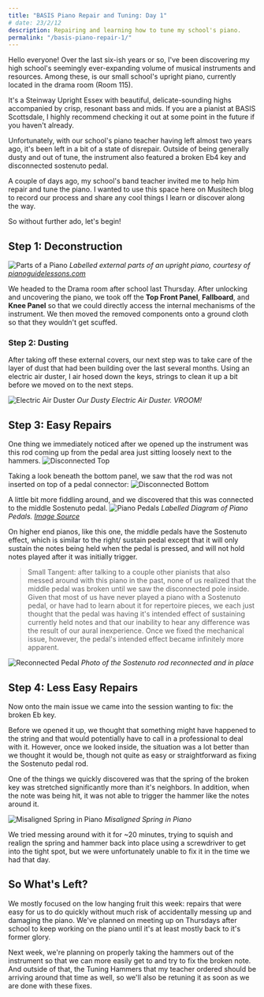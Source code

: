 ```yaml
---
title: "BASIS Piano Repair and Tuning: Day 1"
# date: 23/2/12
description: Repairing and learning how to tune my school's piano.
permalink: "/basis-piano-repair-1/"
---
```


Hello everyone! Over the last six-ish years or so, I've been discovering my high school's seemingly ever-expanding volume of musical instruments and resources. Among these, is our small school's upright piano, currently located in the drama room (Room 115).


It's a Steinway Upright Essex with beautiful, delicate-sounding highs accompanied by crisp, resonant bass and mids. If you are a pianist at BASIS Scottsdale, I highly recommend checking it out at some point in the future if you haven't already.
<!-- [^1] -->

Unfortunately, with our school's piano teacher having left almost two years ago, it's been left in a bit of a state of disrepair. Outside of being generally dusty and out of tune, the instrument also featured a broken Eb4 key and disconnected sostenuto pedal.

A couple of days ago, my school's band teacher invited me to help him repair and tune the piano. I wanted to use this space here on Musitech blog to record our process and share any cool things I learn or discover along the way.

So without further ado, let's begin!

## Step 1: Deconstruction

![Parts of a Piano](/assets/images/2023-02-12-BASIS-Piano-Repair-Day1/partsOfPiano.jpg)
*Labelled external parts of an upright piano, courtesy of [pianoguidelessons.com](https://pianoguidelessons.com/parts-of-the-piano/)*

We headed to the Drama room after school last Thursday. After unlocking and uncovering the piano, we took off the **Top Front Panel**, **Fallboard**, and **Knee Panel** so that we could directly access the internal mechanisms of the instrument. We then moved the removed components onto a ground cloth so that they wouldn't get scuffed.

### Step 2: Dusting

After taking off these external covers, our next step was to take care of the layer of dust that had been building over the last several months. Using an electric air duster, I air hosed down the keys, strings to clean it up a bit before we moved on to the next steps.

![Electric Air Duster](/assets/images/2023-02-12-BASIS-Piano-Repair-Day1/e-air_duster.jpg)
*Our Dusty Electric Air Duster. VROOM!*

## Step 3: Easy Repairs

One thing we immediately noticed after we opened up the instrument was this rod coming up from the pedal area just sitting loosely next to the hammers.
![Disconnected Top](/assets/images/2023-02-12-BASIS-Piano-Repair-Day1/DisconnectedSosTop.jpg)

Taking a look beneath the bottom panel, we saw that the rod was not inserted on top of a pedal connector:
![Disconnected Bottom](/assets/images/2023-02-12-BASIS-Piano-Repair-Day1/DisconnectedSosBottom.jpg)

A little bit more fiddling around, and we discovered that this was connected to the middle Sostenuto pedal.
![Piano Pedals](/assets/images/2023-02-12-BASIS-Piano-Repair-Day1/PianoPedals.png)
*Labelled Diagram of Piano Pedals. [Image Source](https://www.pianoforte-music.com/wp-content/uploads/2021/07/pedals.jpeg)*

On higher end pianos, like this one, the middle pedals have the Sostenuto effect, which is similar to the right/ sustain pedal except that it will only sustain the notes being held when the pedal is pressed, and will not hold notes played after it was initially trigger.

> Small Tangent: after talking to a couple other pianists that also messed around with this piano in the past, none of us realized that the middle pedal was broken until we saw the disconnected pole inside. Given that most of us have never played a piano with a Sostenuto pedal, or have had to learn about it for repertoire pieces, we each just thought that the pedal was having it's intended effect of sustaining currently held notes and that our inability to hear any difference was the result of our aural inexperience. Once we fixed the mechanical issue, however, the pedal's intended effect became infinitely more apparent.

![Reconnected Pedal](/assets/images/2023-02-12-BASIS-Piano-Repair-Day1/ConnectedSos.jpg)
*Photo of the Sostenuto rod reconnected and in place*

## Step 4: Less Easy Repairs

Now onto the main issue we came into the session wanting to fix: the broken Eb key.

Before we opened it up, we thought that something might have happened to the string and that would potentially have to call in a professional to deal with it. However, once we looked inside, the situation was a lot better than we thought it would be, though not quite as easy or straightforward as fixing the Sostenuto pedal rod.

One of the things we quickly discovered was that the spring of the broken key was stretched significantly more than it's neighbors. In addition, when the note was being hit, it was not able to trigger the hammer like the notes around it.

![Misaligned Spring in Piano](/assets/images/2023-02-12-BASIS-Piano-Repair-Day1/AnnotatedSprings.png)
*Misaligned Spring in Piano*

We tried messing around with it for ~20 minutes, trying to squish and realign the spring and hammer back into place using a screwdriver to get into the tight spot, but we were unfortunately unable to fix it in the time we had that day.

## So What's Left?

We mostly focused on the low hanging fruit this week: repairs that were easy for us to do quickly without much risk of accidentally messing up and damaging the piano. We've planned on meeting up on Thursdays after school to keep working on the piano until it's at least mostly back to it's former glory.

Next week, we're planning on properly taking the hammers out of the instrument so that we can more easily get to and try to fix the broken note. And outside of that, the Tuning Hammers that my teacher ordered should be arriving around that time as well, so we'll also be retuning it as soon as we are done with these fixes.

<!-- [^1]: In other words, it's a really, really nice piano-- easily the best I've ever been able to play on a semi-regular basis. Here's a recording of one I found on YouTube if you want to take a listen: https://youtu.be/Ke3tNM1w8ug -->
